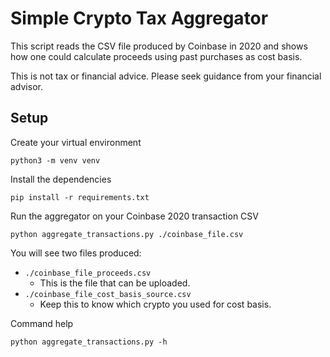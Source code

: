 # Simple Crypto Tax Aggregator

This script reads the CSV file produced by Coinbase in 2020 and shows how one could calculate proceeds using past purchases as cost basis.

This is not tax or financial advice. Please seek guidance from your financial advisor.

## Setup

Create your virtual environment

`python3 -m venv venv`

Install the dependencies

`pip install -r requirements.txt`


Run the aggregator on your Coinbase 2020 transaction CSV

`python aggregate_transactions.py ./coinbase_file.csv`

You will see two files produced:

- `./coinbase_file_proceeds.csv`
  - This is the file that can be uploaded.
- `./coinbase_file_cost_basis_source.csv`
  - Keep this to know which crypto you used for cost basis.

Command help

`python aggregate_transactions.py -h`

